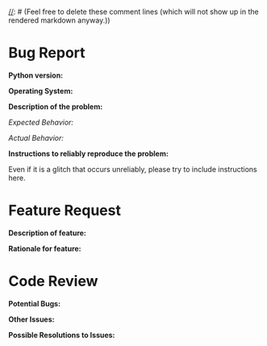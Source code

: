 [//]: # (This template contains both a bug report template and a feature request template.)
[//]: # (Please select one template and delete the other one before submitting.)
[//]: # (Feel free to delete these comment lines (which will not show up in the rendered markdown anyway.))
# Bug Report
**Python version:**

**Operating System:**

**Description of the problem:**

*Expected Behavior:*

*Actual Behavior:*

**Instructions to reliably reproduce the problem:**

Even if it is a glitch that occurs unreliably, please try to include instructions here.

# Feature Request
**Description of feature:**

**Rationale for feature:**

# Code Review
[//]: # (Please add a "code review feedback" tag to the issue if you are using this template.)
[//]: # (If you are not already a heavy contributor, please use another template or comment on an existing issue.)

**Potential Bugs:**

**Other Issues:**

**Possible Resolutions to Issues:**
